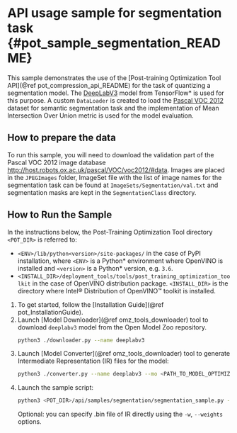# API usage sample for segmentation task {#pot_sample_segmentation_README}

This sample demonstrates the use of the [Post-training Optimization Tool API](@ref pot_compression_api_README) for the task of quantizing a segmentation model.
The [DeepLabV3](https://github.com/openvinotoolkit/open_model_zoo/blob/master/models/public/deeplabv3/deeplabv3.md) model from TensorFlow* is used for this purpose.
A custom `DataLoader` is created to load the [Pascal VOC 2012](http://host.robots.ox.ac.uk/pascal/VOC/voc2012/) dataset for semantic segmentation task 
and the implementation of Mean Intersection Over Union metric is used for the model evaluation.

## How to prepare the data

To run this sample, you will need to download the validation part of the Pascal VOC 2012 image database http://host.robots.ox.ac.uk/pascal/VOC/voc2012/#data.
Images are placed in the `JPEGImages` folder, ImageSet file with the list of image names for the segmentation task can be found at `ImageSets/Segmentation/val.txt` 
and segmentation masks are kept in the `SegmentationClass` directory.


## How to Run the Sample
In the instructions below, the Post-Training Optimization Tool directory `<POT_DIR>` is referred to:
- `<ENV>/lib/python<version>/site-packages/` in the case of PyPI installation, where `<ENV>` is a Python* 
  environment where OpenVINO is installed and `<version>` is a Python* version, e.g. `3.6`.
- `<INSTALL_DIR>/deployment_tools/tools/post_training_optimization_toolkit` in the case of OpenVINO distribution package. 
  `<INSTALL_DIR>` is the directory where Intel&reg; Distribution of OpenVINO&trade; toolkit is installed.

1. To get started, follow the [Installation Guide](@ref pot_InstallationGuide).
2. Launch [Model Downloader](@ref omz_tools_downloader) tool to download `deeplabv3` model from the Open Model Zoo repository.
   ```sh
   python3 ./downloader.py --name deeplabv3
   ```
3. Launch [Model Converter](@ref omz_tools_downloader) tool to generate Intermediate Representation (IR) files for the model:
   ```sh
   python3 ./converter.py --name deeplabv3 --mo <PATH_TO_MODEL_OPTIMIZER>/mo.py
   ```
4. Launch the sample script:
   ```sh
   python3 <POT_DIR>/api/samples/segmentation/segmentation_sample.py -m <PATH_TO_IR_XML> -d <VOCdevkit/VOC2012/JPEGImages> --imageset-file <VOCdevkit/VOC2012/ImageSets/Segmentation/val.txt> --mask-dir <VOCdevkit/VOC2012/SegmentationClass>
   ```
   Optional: you can specify .bin file of IR directly using the `-w`, `--weights` options.
